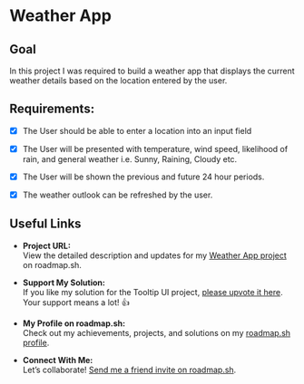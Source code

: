 # Weather App
## Goal 

In this project I was required to build a weather app that displays the current weather details based on the location entered by the user. 

## Requirements:

- [x] The User should be able to enter a location into an input field
- [x] The User will be presented with temperature, wind speed, likelihood of rain, and general weather i.e. Sunny, Raining, Cloudy etc.
- [x] The User will be shown the previous and future 24 hour periods.
- [x] The weather outlook can be refreshed by the user.


## Useful Links

- **Project URL:**  
  View the detailed description and updates for my [Weather App project](https://roadmap.sh/projects/weather-app) on roadmap.sh.

- **Support My Solution:**  
  If you like my solution for the Tooltip UI project, [please upvote it here](https://roadmap.sh/projects/weather-app/solutions?u=6771443070129741a8ecdc00). Your support means a lot! 👍

- **My Profile on roadmap.sh:**  
  Check out my achievements, projects, and solutions on my [roadmap.sh profile](https://roadmap.sh/u/huzaifaakhtar).

- **Connect With Me:**  
  Let’s collaborate! [Send me a friend invite on roadmap.sh](https://roadmap.sh/befriend?u=6771443070129741a8ecdc00).
